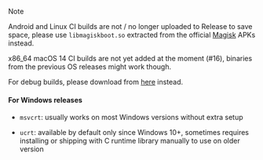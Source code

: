 > [!NOTE]
>
> Android and Linux CI builds are not / no longer uploaded to Release to save space, please use `libmagiskboot.so` extracted from the official [Magisk][Magisk] APKs instead.
>
> x86_64 macOS 14 CI builds are not yet added at the moment (#16), binaries from the previous OS releases might work though.

For debug builds, please download from [here](../../releases/last-debug-ci) instead.

#### For Windows releases

- `msvcrt`: usually works on most Windows versions without extra setup

- `ucrt`: available by default only since Windows 10+, sometimes requires installing or shipping with C runtime library manually to use on older version

[Magisk]: https://github.com/topjohnwu/Magisk/releases
